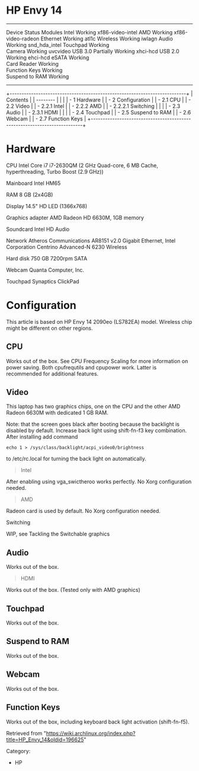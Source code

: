HP Envy 14
==========

  

  ---------------- ------------------- -------------------
  Device           Status              Modules
  Intel            Working             xf86-video-intel
  AMD              Working             xf86-video-radeon
  Ethernet         Working             atl1c
  Wireless         Working             iwlagn
  Audio            Working             snd_hda_intel
  Touchpad         Working             
  Camera           Working             uvcvideo
  USB 3.0          Partially Working   xhci-hcd
  USB 2.0          Working             ehci-hcd
  eSATA            Working             
  Card Reader      Working             
  Function Keys    Working             
  Suspend to RAM   Working             
  ---------------- ------------------- -------------------

+--------------------------------------------------------------------------+
| Contents                                                                 |
| --------                                                                 |
|                                                                          |
| -   1 Hardware                                                           |
| -   2 Configuration                                                      |
|     -   2.1 CPU                                                          |
|     -   2.2 Video                                                        |
|         -   2.2.1 Intel                                                  |
|         -   2.2.2 AMD                                                    |
|             -   2.2.2.1 Switching                                        |
|                                                                          |
|     -   2.3 Audio                                                        |
|         -   2.3.1 HDMI                                                   |
|                                                                          |
|     -   2.4 Touchpad                                                     |
|     -   2.5 Suspend to RAM                                               |
|     -   2.6 Webcam                                                       |
|     -   2.7 Function Keys                                                |
+--------------------------------------------------------------------------+

Hardware
========

CPU Intel Core i7 i7-2630QM (2 GHz Quad-core, 6 MB Cache,
hyperthreading, Turbo Boost (2.9 GHz))

Mainboard Intel HM65

RAM 8 GB (2x4GB)

Display 14.5" HD LED (1366x768)

Graphics adapter AMD Radeon HD 6630M, 1GB memory

Soundcard Intel HD Audio

Network Atheros Communications AR8151 v2.0 Gigabit Ethernet, Intel
Corporation Centrino Advanced-N 6230 Wireless

Hard disk 750 GB 7200rpm SATA

Webcam Quanta Computer, Inc.

Touchpad Synaptics ClickPad

Configuration
=============

This article is based on HP Envy 14 2090eo (LS782EA) model. Wireless
chip might be different on other regions.

CPU
---

Works out of the box. See CPU Frequency Scaling for more information on
power saving. Both cpufrequtils and cpupower work. Latter is recommended
for additional features.

Video
-----

This laptop has two graphics chips, one on the CPU and the other AMD
Radeon 6630M with dedicated 1 GB RAM.

Note: that the screen goes black after booting because the backlight is
disabled by default. Increase back light using shift-fn-f3 key
combination. After installing add command

    echo 1 > /sys/class/backlight/acpi_video0/brightness

to /etc/rc.local for turning the back light on automatically.

> Intel

After enabling using vga_swictheroo works perfectly. No Xorg
configuration needed.

> AMD

Radeon card is used by default. No Xorg configuration needed.

Switching

WIP, see Tackling the Switchable graphics

Audio
-----

Works out of the box.

> HDMI

Works out of the box. (Tested only with AMD graphics)

Touchpad
--------

Works out of the box.

Suspend to RAM
--------------

Works out of the box.

Webcam
------

Works out of the box.

Function Keys
-------------

Works out of the box, including keyboard back light activation
(shift-fn-f5).

Retrieved from
"https://wiki.archlinux.org/index.php?title=HP_Envy_14&oldid=196625"

Category:

-   HP
